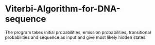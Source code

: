 # Viterbi-Algorithm-for-DNA-sequence
The program takes initial probabilities, emission probabilities, transitional probabilities and sequence as input and give most likely hidden states
